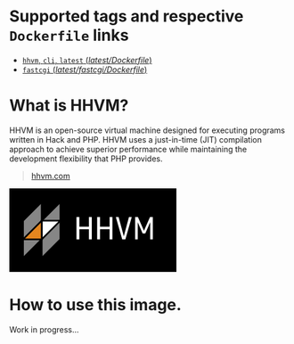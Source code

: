 # Supported tags and respective `Dockerfile` links

-   [`hhvm`, `cli`, `latest` (*latest/Dockerfile*)](https://github.com/diegomarangoni/docker-hhvm/blob/release/cli/Dockerfile)
-   [`fastcgi` (*latest/fastcgi/Dockerfile*)](https://github.com/diegomarangoni/docker-hhvm/blob/release/fastcgi/Dockerfile)

# What is HHVM?

HHVM is an open-source virtual machine designed for executing programs written in Hack and PHP. HHVM uses a just-in-time (JIT) compilation approach to achieve superior performance while maintaining the development flexibility that PHP provides.

> [hhvm.com](http://hhvm.com)

![logo](https://raw.githubusercontent.com/diegomarangoni/docker-hhvm/master/hhvm.png)

# How to use this image.

Work in progress...
